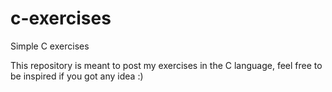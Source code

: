 # c-exercises
Simple C exercises

This repository is meant to post my exercises in the C language, feel free to be inspired if you got any idea :)
